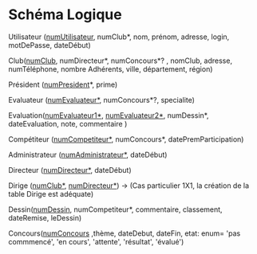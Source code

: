 # Schéma Logique
Utilisateur (<u>numUtilisateur</u>, numClub*, nom, prénom, adresse, login, motDePasse, dateDébut) 

Club(<u>numClub</u>, numDirecteur*, numConcours*? , nomClub, adresse, numTéléphone, nombre Adhérents, ville, département, région)

Président (<u>numPresident</u>*, prime)

Evaluateur (<u>numEvaluateur*</u>, numConcours*?, specialite)

Evaluation(<u>numEvaluateur1*</u>, <u>numEvaluateur2*</u>, numDessin*, dateEvaluation, note, commentaire )

Compétiteur (<u>numCompetiteur*</u>, numConcours*, datePremParticipation)

Administrateur (<u>numAdministrateur*</u>, dateDébut)

Directeur (<u>numDirecteur*</u>, dateDébut)

Dirige (<u>numClub*</u>, <u>numDirecteur*</u>) → (Cas particulier 1X1, la création de la table Dirige est adéquate)

Dessin(<u>numDessin</u>, numCompetiteur*, commentaire, classement, dateRemise, leDessin)

Concours(<u>numConcours</u> ,thème, dateDebut, dateFin, etat: enum= 'pas commmencé', 'en cours', 'attente', 'résultat', 'évalué')